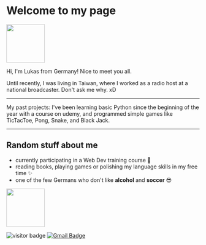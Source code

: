 # Welcome to my page

<img src="https://images1.wionews.com/images/wion/900x1600/2023/12/18/1702913723179_Untitled.jpg" width="100">

Hi, I'm Lukas from Germany! Nice to meet you all.

Until recently, I was living in Taiwan, where I worked as a radio host at a national broadcaster. Don't ask me why. xD

---

My past projects: I've been learning basic Python since the beginning of the year with a course on udemy, and programmed simple games like TicTacToe, Pong, Snake, and Black Jack.

---

## Random stuff about me
- currently participating in a Web Dev training course 🚀
- reading books, playing games or polishing my language skills in my free time ✨
- one of the few Germans who don't like **alcohol** and **soccer** 😎

<img src="https://raw.githubusercontent.com/innng/innng/master/assets/kyubey.gif" width="100">

![visitor badge](https://visitor-badge.laobi.icu/badge?page_id=example&format=true) [![Gmail Badge](https://img.shields.io/badge/-Gmail-c14438?style=flat-square&logo=Gmail&logoColor=white&link=mailto:klipp.lukas@gmail.com)](mailto:klipp.lukas@gmail.com)


<!---
<h1 align="center">Hi 👋, I'm Lukas</h1>
<h3 align="center">A passionate frontend developer in the making from Germany</h3>

<p align="left"> <img src="https://komarev.com/ghpvc/?username=inelukas&label=Profile%20views&color=0e75b6&style=flat" alt="inelukas" /> </p>

- 🔭 I’m currently participating in [a Web Development Bootcamp at](https://www.neuefische.de/en)

- 💬 Ask me about **East Asian Culture and Languages**

- 📫 How to reach me **klipp.lukas@gmail.com**

- ⚡ Fun fact **I'm a German who likes neither alcohol nor soccer**

<h3 align="left">Connect with me:</h3>
<p align="left">
<a href="https://linkedin.com/in/lukas klipp" target="blank"><img align="center" src="https://raw.githubusercontent.com/rahuldkjain/github-profile-readme-generator/master/src/images/icons/Social/linked-in-alt.svg" alt="lukas klipp" height="30" width="40" /></a>
<a href="https://instagram.com/inelukas" target="blank"><img align="center" src="https://raw.githubusercontent.com/rahuldkjain/github-profile-readme-generator/master/src/images/icons/Social/instagram.svg" alt="inelukas" height="30" width="40" /></a>
</p>

<h3 align="left">Languages and Tools:</h3>
<p align="left"> <a href="https://developer.android.com" target="_blank" rel="noreferrer"> <img src="https://raw.githubusercontent.com/devicons/devicon/master/icons/android/android-original-wordmark.svg" alt="android" width="40" height="40"/> </a> <a href="https://www.djangoproject.com/" target="_blank" rel="noreferrer"> <img src="https://cdn.worldvectorlogo.com/logos/django.svg" alt="django" width="40" height="40"/> </a> <a href="https://flask.palletsprojects.com/" target="_blank" rel="noreferrer"> <img src="https://www.vectorlogo.zone/logos/pocoo_flask/pocoo_flask-icon.svg" alt="flask" width="40" height="40"/> </a> <a href="https://git-scm.com/" target="_blank" rel="noreferrer"> <img src="https://www.vectorlogo.zone/logos/git-scm/git-scm-icon.svg" alt="git" width="40" height="40"/> </a> <a href="https://developer.mozilla.org/en-US/docs/Web/JavaScript" target="_blank" rel="noreferrer"> <img src="https://raw.githubusercontent.com/devicons/devicon/master/icons/javascript/javascript-original.svg" alt="javascript" width="40" height="40"/> </a> <a href="https://nodejs.org" target="_blank" rel="noreferrer"> <img src="https://raw.githubusercontent.com/devicons/devicon/master/icons/nodejs/nodejs-original-wordmark.svg" alt="nodejs" width="40" height="40"/> </a> <a href="https://www.python.org" target="_blank" rel="noreferrer"> <img src="https://raw.githubusercontent.com/devicons/devicon/master/icons/python/python-original.svg" alt="python" width="40" height="40"/> </a> <a href="https://reactjs.org/" target="_blank" rel="noreferrer"> <img src="https://raw.githubusercontent.com/devicons/devicon/master/icons/react/react-original-wordmark.svg" alt="react" width="40" height="40"/> </a> </p>
--->
